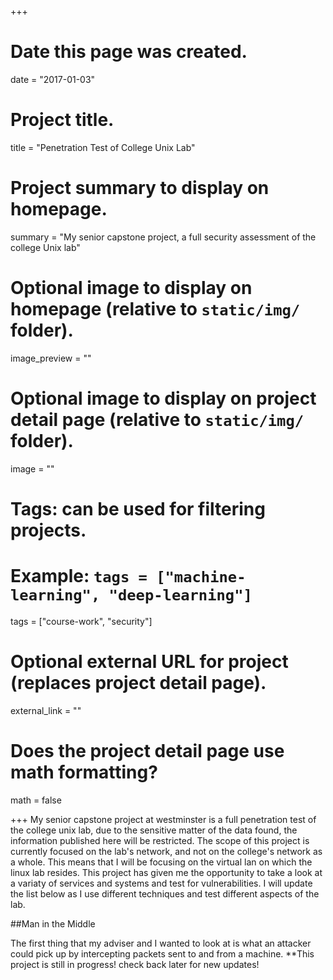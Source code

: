 +++
# Date this page was created.
date = "2017-01-03"

# Project title.
title = "Penetration Test of College Unix Lab"

# Project summary to display on homepage.
summary = "My senior capstone project, a full security assessment of the college Unix lab" 

# Optional image to display on homepage (relative to `static/img/` folder).
image_preview = ""

# Optional image to display on project detail page (relative to `static/img/` folder).
image = ""

# Tags: can be used for filtering projects.
# Example: `tags = ["machine-learning", "deep-learning"]`
tags = ["course-work", "security"]

# Optional external URL for project (replaces project detail page).
external_link = ""

# Does the project detail page use math formatting?
math = false

+++
My senior capstone project at westminster is a full penetration test of the college unix lab, due to the sensitive matter of the data found, the information published here will be restricted. The scope of this project is currently focused on the lab's network, and not on the college's network as a whole. This means that I will be focusing on the virtual lan on which the linux lab resides. This project has given me the opportunity to take a look at a variaty of services and systems and test for vulnerabilities. I will update the list below as I use different techniques and test different aspects of the lab.

##Man in the Middle

The first thing that my adviser and I wanted to look at is what an attacker could pick up by intercepting packets sent to and from a machine. 
**This project is still in progress! check back later for new updates!
